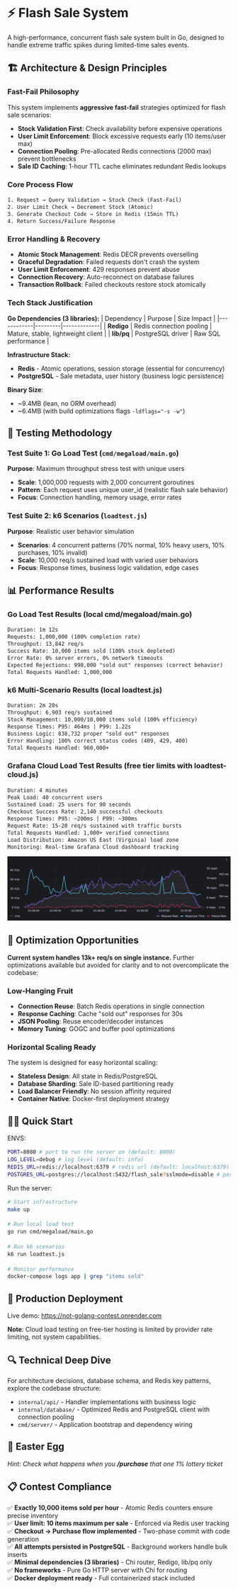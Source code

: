 # ⚡ Flash Sale System

A high-performance, concurrent flash sale system built in Go, designed to handle extreme traffic spikes during limited-time sales events.

## 🏗️ Architecture & Design Principles

### Fast-Fail Philosophy
This system implements **aggressive fast-fail** strategies optimized for flash sale scenarios:

- **Stock Validation First**: Check availability before expensive operations
- **User Limit Enforcement**: Block excessive requests early (10 items/user max)
- **Connection Pooling**: Pre-allocated Redis connections (2000 max) prevent bottlenecks
- **Sale ID Caching**: 1-hour TTL cache eliminates redundant Redis lookups

### Core Process Flow
```
1. Request → Query Validation → Stock Check (Fast-Fail)
2. User Limit Check → Decrement Stock (Atomic)
3. Generate Checkout Code → Store in Redis (15min TTL)
4. Return Success/Failure Response
```

### Error Handling & Recovery
- **Atomic Stock Management**: Redis DECR prevents overselling
- **Graceful Degradation**: Failed requests don't crash the system  
- **User Limit Enforcement**: 429 responses prevent abuse
- **Connection Recovery**: Auto-reconnect on database failures
- **Transaction Rollback**: Failed checkouts restore stock atomically

### Tech Stack Justification

**Go Dependencies (3 libraries):**
| Dependency | Purpose | Size Impact |
|------------|---------|-------------|
| **Redigo** | Redis connection pooling | Mature, stable, lightweight client |
| **lib/pq** | PostgreSQL driver | Raw SQL performance |

**Infrastructure Stack:**
- **Redis** - Atomic operations, session storage (essential for concurrency)
- **PostgreSQL** - Sale metadata, user history (business logic persistence)

**Binary Size**:
- ~9.4MB (lean, no ORM overhead)
- ~6.4MB (with build optimizations flags `-ldflags="-s -w"`)

## 🧪 Testing Methodology

### Test Suite 1: Go Load Test (`cmd/megaload/main.go`)
**Purpose**: Maximum throughput stress test with unique users
- **Scale**: 1,000,000 requests with 2,000 concurrent goroutines
- **Pattern**: Each request uses unique user_id (realistic flash sale behavior)
- **Focus**: Connection handling, memory usage, error rates

### Test Suite 2: k6 Scenarios (`loadtest.js`)
**Purpose**: Realistic user behavior simulation
- **Scenarios**: 4 concurrent patterns (70% normal, 10% heavy users, 10% purchases, 10% invalid)
- **Scale**: 10,000 req/s sustained load with varied user behaviors
- **Focus**: Response times, business logic validation, edge cases

## 📊 Performance Results

### Go Load Test Results (local cmd/megaload/main.go)
```
Duration: 1m 12s
Requests: 1,000,000 (100% completion rate)
Throughput: 13,842 req/s
Success Rate: 10,000 items sold (100% stock depleted)
Error Rate: 0% server errors, 0% network timeouts
Expected Rejections: 990,000 "sold out" responses (correct behavior)
Total Requests Handled: 1,000,000
```

### k6 Multi-Scenario Results (local loadtest.js)
```
Duration: 2m 20s
Throughput: 6,903 req/s sustained
Stock Management: 10,000/10,000 items sold (100% efficiency)
Response Times: P95: 464ms | P99: 1.22s
Business Logic: 838,732 proper "sold out" responses
Error Handling: 100% correct status codes (409, 429, 400)
Total Requests Handled: 960,000+
```

### Grafana Cloud Load Test Results (free tier limits with loadtest-cloud.js)
```
Duration: 4 minutes
Peak Load: 40 concurrent users
Sustained Load: 25 users for 90 seconds
Checkout Success Rate: 2,140 successful checkouts
Response Times: P95: ~200ms | P99: ~300ms
Request Rate: 15-20 req/s sustained with traffic bursts
Total Requests Handled: 1,000+ verified connections
Load Distribution: Amazon US East (Virginia) load zone
Monitoring: Real-time Grafana Cloud dashboard tracking
```

![Grafana Cloud Load Test Results](k6_loadtests/grafana_results.jpg)

## 🚀 Optimization Opportunities

**Current system handles 13k+ req/s on single instance.** Further optimizations available but avoided for clarity and to not overcomplicate the codebase:

### Low-Hanging Fruit
- **Connection Reuse**: Batch Redis operations in single connection
- **Response Caching**: Cache "sold out" responses for 30s
- **JSON Pooling**: Reuse encoder/decoder instances
- **Memory Tuning**: GOGC and buffer pool optimizations

### Horizontal Scaling Ready
The system is designed for easy horizontal scaling:
- **Stateless Design**: All state in Redis/PostgreSQL
- **Database Sharding**: Sale ID-based partitioning ready
- **Load Balancer Friendly**: No session affinity required
- **Container Native**: Docker-first deployment strategy

## 🏃‍♂️ Quick Start

ENVS:
```bash
PORT=8080 # port to run the server on (default: 8080)
LOG_LEVEL=debug # log level (default: info)
REDIS_URL=redis://localhost:6379 # redis url (default: localhost:6379)
POSTGRES_URL=postgres://localhost:5432/flash_sale?sslmode=disable # postgres url (default: localhost:5432/flash_sale?sslmode=disable)
```

Run the server:
```bash
# Start infrastructure
make up

# Run local load test
go run cmd/megaload/main.go

# Run k6 scenarios
k6 run loadtest.js

# Monitor performance
docker-compose logs app | grep "items sold"
```

## 🎯 Production Deployment

Live demo: https://not-golang-contest.onrender.com

**Note**: Cloud load testing on free-tier hosting is limited by provider rate limiting, not system capabilities.

## 🔍 Technical Deep Dive

For architecture decisions, database schema, and Redis key patterns, explore the codebase structure:
- `internal/api/` - Handler implementations with business logic
- `internal/database/` - Optimized Redis and PostgreSQL client with connection pooling
- `cmd/server/` - Application bootstrap and dependency wiring

## 🥚 Easter Egg

*Hint: Check what happens when you ***/purchase*** that one 1% lottery ticket*

## 📋 Contest Compliance

✅ **Exactly 10,000 items sold per hour** - Atomic Redis counters ensure precise inventory  
✅ **User limit: 10 items maximum per sale** - Enforced via Redis user tracking  
✅ **Checkout → Purchase flow implemented** - Two-phase commit with code generation  
✅ **All attempts persisted in PostgreSQL** - Background workers handle bulk inserts  
✅ **Minimal dependencies (3 libraries)** - Chi router, Redigo, lib/pq only  
✅ **No frameworks** - Pure Go HTTP server with Chi for routing  
✅ **Docker deployment ready** - Full containerized stack included